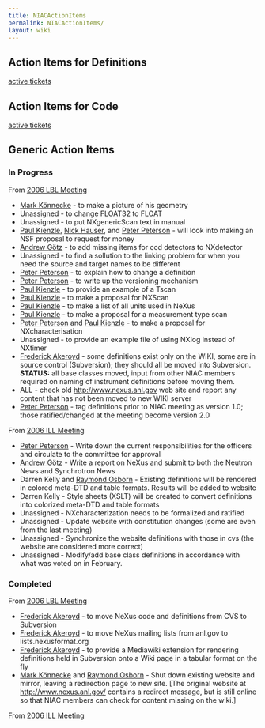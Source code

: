 ```yaml
---
title: NIACActionItems
permalink: NIACActionItems/
layout: wiki
---
```


Action Items for Definitions
----------------------------

[active
tickets](http://trac.nexusformat.org/definitions/report/1%7CDefinitions)

Action Items for Code
---------------------

[active tickets](http://trac.nexusformat.org/code/report/1%7CCode)

Generic Action Items
--------------------

### In Progress

From [2006 LBL Meeting](Media:NIAC2006LBL_minutes.pdf "wikilink")

-   [Mark Könnecke](User%3AMark_Koennecke "wikilink") - to make a
    picture of his geometry
-   Unassigned - to change FLOAT32 to FLOAT
-   Unassigned - to put NXgenericScan text in manual
-   [Paul Kienzle](User%3APaul_Kienzle "wikilink"), [Nick
    Hauser](User%3Anick "wikilink"), and [Peter
    Peterson](User%3APeter_Peterson "wikilink") - will look into making
    an NSF proposal to request for money
-   [Andrew Götz](User%3AAndy_Gotz "wikilink") - to add missing items
    for ccd detectors to NXdetector
-   Unassigned - to find a sollution to the linking problem for when you
    need the source and target names to be different
-   [Peter Peterson](User%3APeter_Peterson "wikilink") - to explain how
    to change a definition
-   [Peter Peterson](User%3APeter_Peterson "wikilink") - to write up the
    versioning mechanism
-   [Paul Kienzle](User%3APaul_Kienzle "wikilink") - to provide an
    example of a Tscan
-   [Paul Kienzle](User%3APaul_Kienzle "wikilink") - to make a proposal
    for NXScan
-   [Paul Kienzle](User%3APaul_Kienzle "wikilink") - to make a list of
    all units used in NeXus
-   [Paul Kienzle](User%3APaul_Kienzle "wikilink") - to make a proposal
    for a measurement type scan
-   [Peter Peterson](User%3APeter_Peterson "wikilink") and [Paul
    Kienzle](User%3APaul_Kienzle "wikilink") - to make a proposal for
    NXcharacterisation
-   Unassigned - to provide an example file of using NXlog instead of
    NXtimer
-   [Frederick Akeroyd](User%3AFreddie_Akeroyd "wikilink") - some
    definitions exist only on the WIKI, some are in source control
    (Subversion); they should all be moved into Subversion. **STATUS:**
    all base classes moved, input from other NIAC members required on
    naming of instrument definitions before moving them.
-   ALL - check old <http://www.nexus.anl.gov> web site and report any
    content that has not been moved to new WIKI server
-   [Peter Peterson](User%3APeter_Peterson "wikilink") - tag definitions
    prior to NIAC meeting as version 1.0; those ratified/changed at the
    meeting become version 2.0

From [2006 ILL Meeting](Media:NIAC2006minutes.pdf "wikilink")

-   [Peter Peterson](User%3APeter_Peterson "wikilink") - Write down the
    current responsibilities for the officers and circulate to the
    committee for approval
-   [Andrew Götz](User%3AAndy_Gotz "wikilink") - Write a report on NeXus
    and submit to both the Neutron News and Synchrotron News
-   Darren Kelly and [Raymond Osborn](User%3ARay_Osborn "wikilink") -
    Existing definitions will be rendered in colored meta-DTD and table
    formats. Results will be added to website
-   Darren Kelly - Style sheets (XSLT) will be created to convert
    definitions into colorized meta-DTD and table formats
-   Unassigned - NXcharacterization needs to be formalized and ratified
-   Unassigned - Update website with constitution changes (some are even
    from the last meeting)
-   Unassigned - Synchronize the website definitions with those in cvs
    (the website are considered more correct)
-   Unassigned - Modify/add base class definitions in accordance with
    what was voted on in February.

### Completed

From [2006 LBL Meeting](Media:NIAC2006LBL_minutes.pdf "wikilink")

-   [Frederick Akeroyd](User%3AFreddie_Akeroyd "wikilink") - to move
    NeXus code and definitions from CVS to Subversion
-   [Frederick Akeroyd](User%3AFreddie_Akeroyd "wikilink") - to move
    NeXus mailing lists from anl.gov to lists.nexusformat.org
-   [Frederick Akeroyd](User%3AFreddie_Akeroyd "wikilink") - to provide
    a Mediawiki extension for rendering definitions held in Subversion
    onto a Wiki page in a tabular format on the fly
-   [Mark Könnecke](User%3AMark_Koennecke "wikilink") and [Raymond
    Osborn](User%3ARay_Osborn "wikilink") - Shut down existing website
    and mirror, leaving a redirection page to new site. \[The original
    website at <http://www.nexus.anl.gov/> contains a redirect message,
    but is still online so that NIAC members can check for content
    missing on the wiki.\]

From [2006 ILL Meeting](Media:NIAC2006minutes.pdf "wikilink")
